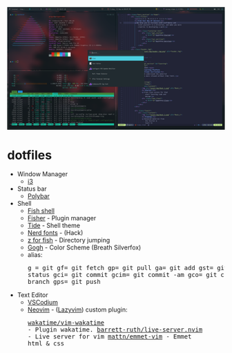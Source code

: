 <div align=center>
  <img src='./asset/screenshot/screenshot.png' alt='screenshot' />
</div>

# dotfiles
- Window Manager 
    - [i3](https://i3wm.org/)
- Status bar
    - [Polybar](https://github.com/polybar/polybar)
- Shell 
    - [Fish shell](https://fishshell.com/)
    - [Fisher](https://github.com/jorgebucaran/fisher) - Plugin manager
    - [Tide](https://github.com/IlanCosman/tide) - Shell theme
    - [Nerd fonts](https://github.com/ryanoasis/nerd-fonts) - (Hack) 
    - [z for fish](https://github.com/jethrokuan/z) - Directory jumping
    - [Gogh](https://gogh-co.github.io/Gogh/) - Color Scheme (Breath Silverfox)
    - alias: <pre>g = git
    gf= git fetch
    gp= git pull
    ga= git add
    gst= git status
    gci= git commit
    gcim= git commit -am
    gco= git checkout
    gbr= git branch
    gps= git push
- Text Editor
    - [VSCodium](https://vscodium.com/)
    - [Neovim](https://neovim.io/) - ([Lazyvim](https://www.lazyvim.org/))
      custom plugin: <pre>[wakatime/vim-wakatime](https://github.com/wakatime/vim-wakatime) - Plugin wakatime.
      [barrett-ruth/live-server.nvim](https://github.com/barrett-ruth/live-server.nvim) - Live server for vim
      [mattn/emmet-vim](https://github.com/mattn/emmet-vim) - Emmet html & css 
